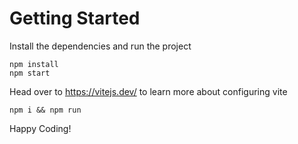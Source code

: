 # Getting Started
Install the dependencies and run the project
```
npm install
npm start
```

Head over to https://vitejs.dev/ to learn more about configuring vite
```
npm i && npm run
```
Happy Coding!
